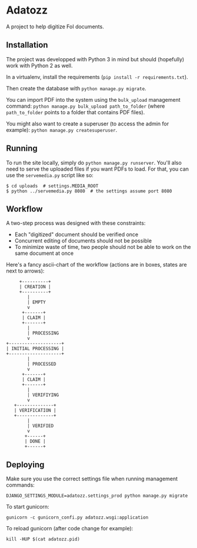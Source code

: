 Adatozz
=======

A project to help digitize FoI documents.

Installation
------------

The project was developped with Python 3 in mind but should (hopefully) work
with Python 2 as well.

In a virtualenv, install the requirements (`pip install -r requirements.txt`).

Then create the database with `python manage.py migrate`.

You can import PDF into the system using the `bulk_upload` management command:
`python manage.py bulk_upload path_to_folder` (where `path_to_folder` points
to a folder that contains PDF files).

You might also want to create a superuser (to access the admin for example):
`python manage.py createsuperuser`.

Running
-------

To run the site locally, simply do `python manage.py runserver`.
You'll also need to serve the uploaded files if you want PDFs to load.
For that, you can use the `servemedia.py` script like so:

    $ cd uploads  # settings.MEDIA_ROOT
    $ python ../servemedia.py 8080  # the settings assume port 8080

Workflow
--------

A two-step process was designed with these constraints:

* Each "digitized" document should be verified once
* Concurrent editing of documents should not be possible
* To minimize waste of time, two people should not be able to work on the same
  document at once

Here's a fancy ascii-chart of the workflow (actions are in boxes, states are
next to arrows):

         +----------+
         | CREATION |
         +----------+
            |
            | EMPTY
            v
          +-------+
          | CLAIM |
          +-------+
            |
            | PROCESSING
            v
    +--------------------+
    | INITIAL PROCESSING |
    +--------------------+
            |
            | PROCESSED
            v
          +-------+
          | CLAIM |
          +-------+
            |
            | VERIFIYING
            v
       +--------------+
       | VERIFICATION |
       +--------------+
            |
            | VERIFIED
            v
           +------+
           | DONE |
           +------+

Deploying
---------

Make sure you use the correct settings file when running management commands:

    DJANGO_SETTINGS_MODULE=adatozz.settings_prod python manage.py migrate

To start gunicorn:

    gunicorn -c gunicorn_confi.py adatozz.wsgi:application

To reload gunicorn (after code change for example):

    kill -HUP $(cat adatozz.pid)
